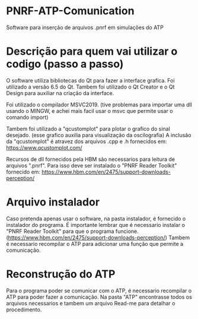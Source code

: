 # PNRF-ATP-Comunication
Software para inserção de arquivos .pnrf em simulações do ATP 

# Descrição para quem vai utilizar o codigo (passo a passo)
O software utiliza bibliotecas do Qt para fazer a interface grafica. Foi utilizado a versão 6.5 do Qt. Tambem foi utilizado o Qt Creator e o Qt Design para auxiliar na criação da interface.

Foi utilizado o compilador MSVC2019. (tive problemas para importar uma dll usando o MINGW, e achei mais facil usar o msvc que permite usar o comando import)

Tambem foi utilizado a "qcustomplot" para plotar o grafico do sinal desejado. (esse grafico auxilia para visualização da oscilografia)
A inclusão da "qcustomplot" é atravez dos arquivos .cpp e .h fornecidos em: https://www.qcustomplot.com/

Recursos de dll fornecidos pela HBM são necessarios para leitura de arquivos ".pnrf". Para isso deve ser instalado o "PNRF Reader Toolkit" fornecido em: https://www.hbm.com/en/2475/support-downloads-perception/

# Arquivo instalador
Caso pretenda apenas usar o software, na pasta instalador, é fornecido o instalador do programa. 
É importante lembrar que é necessario instalar o "PNRF Reader Toolkit" para que o programa funcione. (https://www.hbm.com/en/2475/support-downloads-perception/)
Tambem é necessario recompilar o ATP para adicionar uma função que permite a comunicação.

# Reconstrução do ATP
Para o programa poder se comunicar com o ATP, é necessario recompilar o ATP para poder fazer a comunicação.
Na pasta "ATP" encontrasse todos os arquivos necessarios e tambem um arquivo Read-me para detalhar o procedimento.
